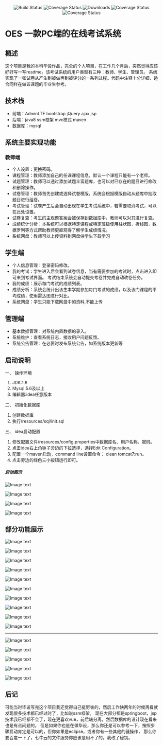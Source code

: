 <p align="center">
   <img src="https://img.shields.io/badge/java-8-orange" alt="Build Status">
   <img src="https://img.shields.io/badge/tomcat-8-blue" alt="Coverage Status">
   <img src="https://img.shields.io/badge/Spring-4.3.9.RELEASE-green.svg" alt="Downloads">
   <img src="https://img.shields.io/badge/mysql-5.6-red" alt="Coverage Status">
   <img src="https://img.shields.io/badge/idea-anyversion-green" alt="Coverage Status">
 </p>  
 
# OES 一款PC端的在线考试系统
## 概述
  这个项目是我的本科毕设作品，完全的个人项目，在工作几个月后，突然觉得应该好好写一写readme。该考试系统的用户类型有三种：教师、学生、管理员。
  系统实现了一张试卷从产生到被做再到被评分的一系列过程。代码中注释十分详细，适合同样在做该课题的毕业生参考。
## 技术栈
  * 前端：AdminLTE bootstrap jQuery ajax jsp  
  * 后端：java8 ssm框架 mvc模式 maven  
  * 数据库：mysql 
## 系统主要实现功能
  ### 教师端
  * 个人设置：更换密码。
  * 课程管理：教师添加自己的任课课程信息，默认一个课程只能有一个老师。
  * 试题管理：教师可以通过添加试题丰富题库，也可以对已存在的题目进行修改和删除操作。
  * 试卷管理：教师首先创建或选择试卷模版，系统会根据模版自动从题库中抽取题目进行组卷。
  * 考试管理：试卷产生后会自动出现在学生考试系统中，若需要取消考试，可以在此处设置。
  * 试卷复查：考生的主观题答案会被保存到数据库中，教师可以对其进行复查。
  * 成绩统计分析：本系统可以根据特定课程或特定班级使用柱状图，折线图，数据罗列等方式帮助教师更直观得了解学生成绩情况。
  * 系统网盘：教师可以上传资料到网盘供学生下载学习
  ## 学生端
  * 个人信息管理：登录密码修改。
  * 我的考试：学生进入后会看到试卷信息，当有需要参加的考试时，点击进入即可来到考试界面。
  考试结束系统会自动提交考卷并完成自动改卷任务。
  * 我的成绩：展示每门考试的成绩列表。
  * 成绩分析：系统会统计出该生本学期参加每门考试的成绩，以及该门课程的平均成绩，使用雷达图进行对比。
  * 系统网盘：学生只能下载网盘中的资料,不能上传
  ## 管理端
  * 基本数据管理：对系统内置数据的录入。
  * 系统维护：查看系统日志，接收用户问题反馈。
  * 系统公告管理：在必要时发布系统公告，如系统版本更新等
  ## 启动说明
  一、 操作环境
  1. JDK:1.8
  2. Mysql:5.6及以上
  3. 编辑器:idea任意版本
  
  二、 初始化数据库
  1. 创建数据库
  2. 执行/resources/sql/init.sql
  
  三、 idea启动配置
  1. 修改配置文件/resources/config.properties中数据库名、用户名称、密码。
  2. 点击idea右上角锤子旁边的下拉选择，选择Edit Configuration。
  3. 配置一个maven启动，command line设置命令： clean tomcat7:run。
  4. 点击旁边的绿色三小按钮运行即可。
  
  ##### 启动图示
  ![Image text](src/main/webapp/static/eg-img/图片19.png)
  
  ![Image text](src/main/webapp/static/eg-img/图片20.png)
  
  ![Image text](src/main/webapp/static/eg-img/图片21.png)
  
  ![Image text](src/main/webapp/static/eg-img/图片22.png)
  
  
  ## 部分功能展示
  ![Image text](https://github.com/wilbai/OES/raw/master/src/main/webapp/static/eg-img/图片1.png)
  
  ![Image text](https://github.com/wilbai/OES/raw/master/src/main/webapp/static/eg-img/图片2.png)
  
  ![Image text](https://github.com/wilbai/OES/raw/master/src/main/webapp/static/eg-img/图片3.png)
  
  ![Image text](https://github.com/wilbai/OES/raw/master/src/main/webapp/static/eg-img/图片4.png)
  
  ![Image text](https://github.com/wilbai/OES/raw/master/src/main/webapp/static/eg-img/图片7.png)
  
  ![Image text](https://github.com/wilbai/OES/raw/master/src/main/webapp/static/eg-img/图片8.png)
  
  ![Image text](https://github.com/wilbai/OES/raw/master/src/main/webapp/static/eg-img/图片9.png)
  
  ![Image text](https://github.com/wilbai/OES/raw/master/src/main/webapp/static/eg-img/图片10.png)
  
  ![Image text](https://github.com/wilbai/OES/raw/master/src/main/webapp/static/eg-img/图片11.png)
  
  ![Image text](https://github.com/wilbai/OES/raw/master/src/main/webapp/static/eg-img/图片12.png)
  ***
  ![Image text](https://github.com/wilbai/OES/raw/master/src/main/webapp/static/eg-img/图片14.png)
  
  ![Image text](https://github.com/wilbai/OES/raw/master/src/main/webapp/static/eg-img/图片15.png)
  
  ![Image text](https://github.com/wilbai/OES/raw/master/src/main/webapp/static/eg-img/图片16.png)
  
  ![Image text](https://github.com/wilbai/OES/raw/master/src/main/webapp/static/eg-img/图片17.png)
  
  ![Image text](https://github.com/wilbai/OES/raw/master/src/main/webapp/static/eg-img/图片18.png)
  
  ## 后记
  可能当时毕设写完这个项目我还觉得自己挺厉害的，然后工作快两年的时候再看就发现很多技术都已经过时了，比如说ssm框架，
  现在大部分都是springboot，jsp技术我已经都不会了，现在更喜欢vue，前后端分离。然后数据库的设计现在看来也是有点问题的。
  但是如果你也是在做毕设，那么你还是可以参考一下，按照步骤启动肯定是可以的，但你如果是eclipse，或者你有一些其他的骚操作，
  那么你要百度一下了，七牛云的文件服务你应该是用不了的，我改了秘钥。
  
  
  